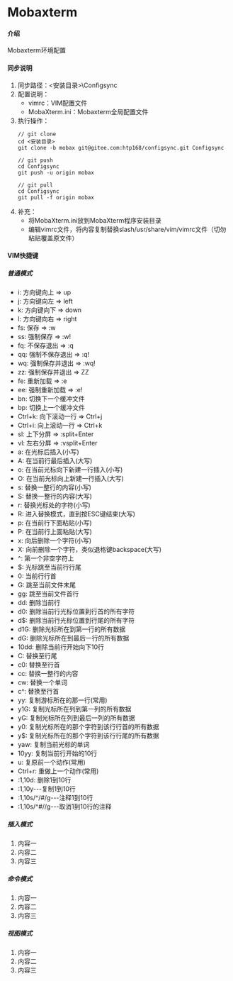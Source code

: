 ﻿# Mobaxterm

#### 介绍
Mobaxterm环境配置

#### 同步说明

1.  同步路径：<安装目录>\Configsync
2.  配置说明：
    * vimrc：VIM配置文件
    * MobaXterm.ini：Mobaxterm全局配置文件
3.  执行操作：
    ```git
    // git clone
    cd <安装目录>
    git clone -b mobax git@gitee.com:htp168/configsync.git Configsync
    
    // git push
    cd Configsync
    git push -u origin mobax
    
    // git pull
    cd Configsync
    git pull -f origin mobax
    
    ```
4.  补充：
    * 将MobaXterm.ini放到MobaXterm程序安装目录
    * 编辑vimrc文件，将内容复制替换slash/usr/share/vim/vimrc文件（切勿粘贴覆盖原文件）

#### VIM快捷键
##### 普通模式
*  i: 方向键向上 => up
*  j: 方向键向左 => left
*  k: 方向键向下 => down
*  l: 方向键向右 => right
*  fs: 保存 => :w
*  ss: 强制保存 => :w!
*  fq: 不保存退出 => :q
*  qq: 强制不保存退出 => :q!
*  wq: 强制保存并退出 => :wq!
*  zz: 强制保存并退出 => ZZ
*  fe: 重新加载 => :e
*  ee: 强制重新加载 => :e!
*  bn: 切换下一个缓冲文件
*  bp: 切换上一个缓冲文件
*  Ctrl+k: 向下滚动一行 => Ctrl+j
*  Ctrl+i: 向上滚动一行 => Ctrl+k
*  sl: 上下分屏 => :split+Enter
*  vl: 左右分屏 => :vsplit+Enter
*  a: 在光标后插入(小写)
*  A: 在当前行最后插入(大写)
*  o: 在当前光标向下新建一行插入(小写)
*  O: 在当前光标向上新建一行插入(大写)
*  s: 替换一整行的内容(小写)
*  S: 替换一整行的内容(大写)
*  r: 替换光标处的字符(小写)
*  R: 进入替换模式，直到按ESC键结束(大写)
*  p: 在当前行下面粘贴(小写)
*  P: 在当前行上面粘贴(大写)
*  x: 向后删除一个字符(小写)
*  X: 向前删除一个字符，类似退格键backspace(大写)
*  ^: 第一个非空字符上
*  $: 光标跳至当前行行尾
*  0: 当前行行首
*  G: 跳至当前文件末尾
*  gg: 跳至当前文件首行
*  dd: 删除当前行
*  d0: 删除当前行光标位置到行首的所有字符 
*  d$: 删除当前行光标位置到行尾的所有字符
*  d1G: 删除光标所在到第一行的所有数据
*  dG: 删除光标所在到最后一行的所有数据
*  10dd: 删除当前行开始向下10行
*  C: 替换至行尾
*  c0: 替换至行首
*  cc: 替换一整行的内容
*  cw: 替换一个单词
*  c^: 替换至行首
*  yy: 复制游标所在的那一行(常用)
*  y1G: 复制光标所在列到第一列的所有数据
*  yG: 复制光标所在列到最后一列的所有数据
*  y0: 复制光标所在的那个字符到该行行首的所有数据
*  y$: 复制光标所在的那个字符到该行行尾的所有数据
*  yaw: 复制当前光标的单词
*  10yy: 复制当前行开始的10行
*  u: 复原前一个动作(常用)
*  Ctrl+r: 重做上一个动作(常用)
*  :1,10d: 删除1到10行
*  :1,10y---复制1到10行
*  :1,10s/^/#/g---注释1到10行
*  :1,10s/^#//g---取消1到10行的注释



##### 插入模式
1. 内容一
2. 内容二
3. 内容三

##### 命令模式
1. 内容一
2. 内容二
3. 内容三

##### 视图模式
1. 内容一
2. 内容二
3. 内容三
